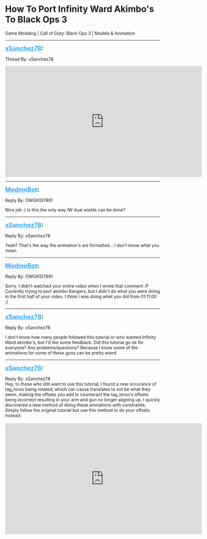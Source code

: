 # How To Port Infinity Ward Akimbo's To Black Ops 3
Game Modding | Call of Duty: Black Ops 3 | Models & Animation

---
<strong style="font-size: 1.4em;"><span style="text-decoration: underline;text-decoration-color: #34a7f9;"><span style="color:#34a7f9;">xSanchez78</span></span>:</strong>

<p>Thread By: xSanchez78<br /><p style="text-align:left;"><iframe type="text/html" width="640" height="360" src="https://www.youtube.com/embed/5txuPw4-y24" frameborder="0"></iframe></p></p>

---
<strong style="font-size: 1.4em;"><span style="text-decoration: underline;text-decoration-color: #34a7f9;"><span style="color:#34a7f9;">ModmeBot</span></span>:</strong>

<p>Reply By: OWGKID7891<br /><p style="text-align:left;">Nice job :) Is this the only way IW dual wields can be done?</p></p>

---
<strong style="font-size: 1.4em;"><span style="text-decoration: underline;text-decoration-color: #34a7f9;"><span style="color:#34a7f9;">xSanchez78</span></span>:</strong>

<p>Reply By: xSanchez78<br /><p style="text-align:left;">Yeah? That&#39;s the way the animation&#39;s are formatted... I don&#39;t know what you mean</p></p>

---
<strong style="font-size: 1.4em;"><span style="text-decoration: underline;text-decoration-color: #34a7f9;"><span style="color:#34a7f9;">ModmeBot</span></span>:</strong>

<p>Reply By: OWGKID7891<br /><p style="text-align:left;">Sorry, I didn&#39;t watched your entire video when I wrote that comment :P Currently trying to port akimbo Rangers, but I didn&#39;t do what you were doing in the first half of your video. I think I was doing what you did from 01:11:00 ;)</p></p>

---
<strong style="font-size: 1.4em;"><span style="text-decoration: underline;text-decoration-color: #34a7f9;"><span style="color:#34a7f9;">xSanchez78</span></span>:</strong>

<p>Reply By: xSanchez78<br /><p style="text-align:left;">I don&#39;t know how many people followed this tutorial or who wanted Infinity Ward akimbo&#39;s, but I&#39;d like some feedback. Did this tutorial go ok for everyone? Any problems/questions? Because I know some of the animations for some of these guns can be pretty wierd.</p></p>

---
<strong style="font-size: 1.4em;"><span style="text-decoration: underline;text-decoration-color: #34a7f9;"><span style="color:#34a7f9;">xSanchez78</span></span>:</strong>

<p>Reply By: xSanchez78<br />Hey, to those who still want to use this tutorial, I found a new occurance of tag_torso being rotated, which can cause translates to not be what they seem, making the offsets you add to counteract the tag_torso&#39;s offsets being incorrect resulting in your arm and gun no longer aligning up. I quickly discovered a new method of doing these animations with constraints. Simply follow the original tutorial but use this method to do your offsets instead:<br /> <br /><iframe type="text/html" width="640" height="360" src="https://www.youtube.com/embed/Ar89e831Zoo" frameborder="0"></iframe></p>
